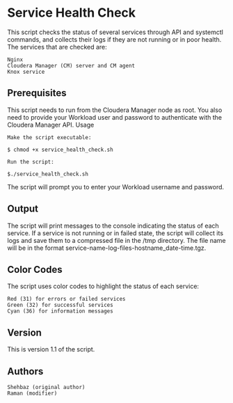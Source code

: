 # Service Health Check

This script checks the status of several services through API and systemctl commands, and collects their logs if they are not running or in poor health. The services that are checked are:

    Nginx
    Cloudera Manager (CM) server and CM agent
    Knox service

## Prerequisites

This script needs to run from the Cloudera Manager node as root. You also need to provide your Workload user and password to authenticate with the Cloudera Manager API.
Usage

    Make the script executable:

`$ chmod +x service_health_check.sh`

    Run the script:

`$./service_health_check.sh`

The script will prompt you to enter your Workload username and password.

## Output

The script will print messages to the console indicating the status of each service. If a service is not running or in failed state, the script will collect its logs and save them to a compressed file in the /tmp directory. The file name will be in the format service-name-log-files-hostname_date-time.tgz.

## Color Codes

The script uses color codes to highlight the status of each service:

    Red (31) for errors or failed services
    Green (32) for successful services
    Cyan (36) for information messages

## Version

This is version 1.1 of the script.

## Authors

    Shehbaz (original author)
    Raman (modifier)
